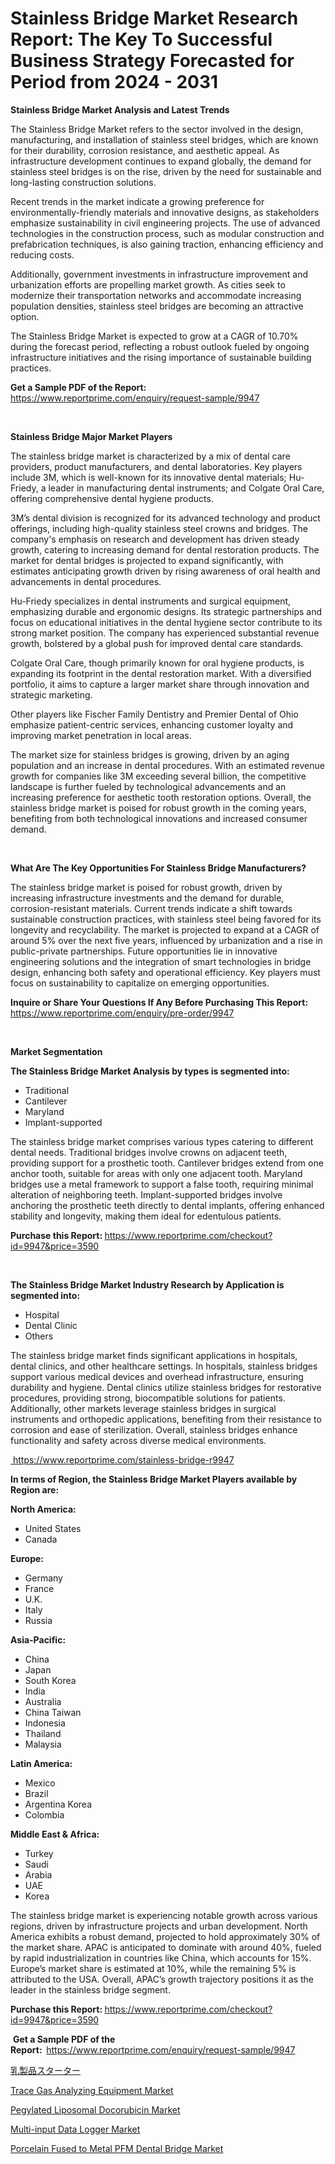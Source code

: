 <p><h1>Stainless Bridge Market Research Report: The Key To Successful Business Strategy Forecasted for Period from 2024 - 2031</h1></p><p><strong>Stainless Bridge Market Analysis and Latest Trends</strong></p>
<p><p>The Stainless Bridge Market refers to the sector involved in the design, manufacturing, and installation of stainless steel bridges, which are known for their durability, corrosion resistance, and aesthetic appeal. As infrastructure development continues to expand globally, the demand for stainless steel bridges is on the rise, driven by the need for sustainable and long-lasting construction solutions. </p><p>Recent trends in the market indicate a growing preference for environmentally-friendly materials and innovative designs, as stakeholders emphasize sustainability in civil engineering projects. The use of advanced technologies in the construction process, such as modular construction and prefabrication techniques, is also gaining traction, enhancing efficiency and reducing costs.</p><p>Additionally, government investments in infrastructure improvement and urbanization efforts are propelling market growth. As cities seek to modernize their transportation networks and accommodate increasing population densities, stainless steel bridges are becoming an attractive option. </p><p>The Stainless Bridge Market is expected to grow at a CAGR of 10.70% during the forecast period, reflecting a robust outlook fueled by ongoing infrastructure initiatives and the rising importance of sustainable building practices.</p></p>
<p><strong>Get a Sample PDF of the Report:&nbsp;</strong> <a href="https://www.reportprime.com/enquiry/request-sample/9947">https://www.reportprime.com/enquiry/request-sample/9947</a></p>
<p>&nbsp;</p>
<p><strong>Stainless Bridge Major Market Players</strong></p>
<p><p>The stainless bridge market is characterized by a mix of dental care providers, product manufacturers, and dental laboratories. Key players include 3M, which is well-known for its innovative dental materials; Hu-Friedy, a leader in manufacturing dental instruments; and Colgate Oral Care, offering comprehensive dental hygiene products.</p><p>3M’s dental division is recognized for its advanced technology and product offerings, including high-quality stainless steel crowns and bridges. The company's emphasis on research and development has driven steady growth, catering to increasing demand for dental restoration products. The market for dental bridges is projected to expand significantly, with estimates anticipating growth driven by rising awareness of oral health and advancements in dental procedures.</p><p>Hu-Friedy specializes in dental instruments and surgical equipment, emphasizing durable and ergonomic designs. Its strategic partnerships and focus on educational initiatives in the dental hygiene sector contribute to its strong market position. The company has experienced substantial revenue growth, bolstered by a global push for improved dental care standards.</p><p>Colgate Oral Care, though primarily known for oral hygiene products, is expanding its footprint in the dental restoration market. With a diversified portfolio, it aims to capture a larger market share through innovation and strategic marketing.</p><p>Other players like Fischer Family Dentistry and Premier Dental of Ohio emphasize patient-centric services, enhancing customer loyalty and improving market penetration in local areas.</p><p>The market size for stainless bridges is growing, driven by an aging population and an increase in dental procedures. With an estimated revenue growth for companies like 3M exceeding several billion, the competitive landscape is further fueled by technological advancements and an increasing preference for aesthetic tooth restoration options. Overall, the stainless bridge market is poised for robust growth in the coming years, benefiting from both technological innovations and increased consumer demand.</p></p>
<p>&nbsp;</p>
<p><strong>What Are The Key Opportunities For Stainless Bridge Manufacturers?</strong></p>
<p><p>The stainless bridge market is poised for robust growth, driven by increasing infrastructure investments and the demand for durable, corrosion-resistant materials. Current trends indicate a shift towards sustainable construction practices, with stainless steel being favored for its longevity and recyclability. The market is projected to expand at a CAGR of around 5% over the next five years, influenced by urbanization and a rise in public-private partnerships. Future opportunities lie in innovative engineering solutions and the integration of smart technologies in bridge design, enhancing both safety and operational efficiency. Key players must focus on sustainability to capitalize on emerging opportunities.</p></p>
<p><strong>Inquire or Share Your Questions If Any Before Purchasing This Report:</strong> <a href="https://www.reportprime.com/enquiry/pre-order/9947">https://www.reportprime.com/enquiry/pre-order/9947</a></p>
<p>&nbsp;</p>
<p><strong>Market Segmentation</strong></p>
<p><strong>The Stainless Bridge Market Analysis by types is segmented into:</strong></p>
<p><ul><li>Traditional</li><li>Cantilever</li><li>Maryland</li><li>Implant-supported</li></ul></p>
<p><p>The stainless bridge market comprises various types catering to different dental needs. Traditional bridges involve crowns on adjacent teeth, providing support for a prosthetic tooth. Cantilever bridges extend from one anchor tooth, suitable for areas with only one adjacent tooth. Maryland bridges use a metal framework to support a false tooth, requiring minimal alteration of neighboring teeth. Implant-supported bridges involve anchoring the prosthetic teeth directly to dental implants, offering enhanced stability and longevity, making them ideal for edentulous patients.</p></p>
<p><strong>Purchase this Report:&nbsp;</strong><a href="https://www.reportprime.com/checkout?id=9947&price=3590">https://www.reportprime.com/checkout?id=9947&price=3590</a></p>
<p>&nbsp;</p>
<p><strong>The Stainless Bridge Market Industry Research by Application is segmented into:</strong></p>
<p><ul><li>Hospital</li><li>Dental Clinic</li><li>Others</li></ul></p>
<p><p>The stainless bridge market finds significant applications in hospitals, dental clinics, and other healthcare settings. In hospitals, stainless bridges support various medical devices and overhead infrastructure, ensuring durability and hygiene. Dental clinics utilize stainless bridges for restorative procedures, providing strong, biocompatible solutions for patients. Additionally, other markets leverage stainless bridges in surgical instruments and orthopedic applications, benefiting from their resistance to corrosion and ease of sterilization. Overall, stainless bridges enhance functionality and safety across diverse medical environments.</p></p>
<p><a href="https://www.reportprime.com/stainless-bridge-r9947">&nbsp;https://www.reportprime.com/stainless-bridge-r9947</a></p>
<p><strong>In terms of Region, the Stainless Bridge Market Players available by Region are:</strong></p>
<p>
    <p> <strong> North America: </strong>
        <ul>
            <li>United States</li>
            <li>Canada</li>
        </ul>
        </p> 
    <p> <strong> Europe: </strong>
        <ul>
            <li>Germany</li>
            <li>France</li>
            <li>U.K.</li>
            <li>Italy</li>
            <li>Russia</li>
        </ul>
        </p> 
    <p> <strong> Asia-Pacific: </strong>
        <ul>
            <li>China</li>
            <li>Japan</li>
            <li>South Korea</li>
            <li>India</li>
            <li>Australia</li>
            <li>China Taiwan</li>
            <li>Indonesia</li>
            <li>Thailand</li>
            <li>Malaysia</li>
        </ul>
        </p> 
    <p> <strong> Latin America: </strong>
        <ul>
            <li>Mexico</li>
            <li>Brazil</li>
            <li>Argentina Korea</li>
            <li>Colombia</li>
        </ul>
        </p> 
    <p> <strong> Middle East & Africa: </strong>
        <ul>
            <li>Turkey</li>
            <li>Saudi</li>
            <li>Arabia</li>
            <li>UAE</li>
            <li>Korea</li>
        </ul>
    </p>
    </p>
<p><p>The stainless bridge market is experiencing notable growth across various regions, driven by infrastructure projects and urban development. North America exhibits a robust demand, projected to hold approximately 30% of the market share. APAC is anticipated to dominate with around 40%, fueled by rapid industrialization in countries like China, which accounts for 15%. Europe’s market share is estimated at 10%, while the remaining 5% is attributed to the USA. Overall, APAC’s growth trajectory positions it as the leader in the stainless bridge segment.</p></p>
<p><strong>Purchase this Report: </strong><a href="https://www.reportprime.com/checkout?id=9947&price=3590">https://www.reportprime.com/checkout?id=9947&price=3590</a></p>
<p>&nbsp;<strong>Get a Sample PDF of the Report:&nbsp;&nbsp;</strong><a href="https://www.reportprime.com/enquiry/request-sample/9947">https://www.reportprime.com/enquiry/request-sample/9947</a></p>
<p><strong></strong></p>
<p><p><a href="https://medium.com/@ismaelblick2023/dairy-products-starter-market-%E3%81%AF-%E3%82%B3%E3%82%B9%E3%83%88%E7%AE%A1%E7%90%86%E3%81%A8%E5%8A%B9%E7%8E%87%E5%90%91%E4%B8%8A%E3%82%92%E5%84%AA%E5%85%88%E3%81%97%E3%81%BE%E3%81%99-%E3%81%95%E3%82%89%E3%81%AB-%E5%A0%B1%E5%91%8A%E6%9B%B8%E3%81%AF%E5%B8%82%E5%A0%B4%E3%81%AE%E9%9C%80%E8%A6%81%E9%9D%A2%E3%81%A8%E4%BE%9B%E7%B5%A6%E9%9D%A2%E3%81%AE%E4%B8%A1%E6%96%B9%E3%82%92%E3%82%AB%E3%83%90%E3%83%BC%E3%81%97%E3%81%A6%E3%81%84%E3%81%BE%E3%81%99-dairy-products-bca8d310e161">乳製品スターター</a></p><p><a href="https://issuu.com/reportprime-2/docs/trace-gas-analyzing-equipment-marke_9a051cfec8feb1">Trace Gas Analyzing Equipment Market</a></p><p><a href="https://medium.com/@bartlakin73/the-pegylated-liposomal-docorubicin-market-prioritizes-cost-control-and-efficiency-enhancement-565691fa5762">Pegylated Liposomal Docorubicin Market</a></p><p><a href="https://issuu.com/reportprime-2/docs/multi-input-data-logger-market-size_0748ed396839e2">Multi-input Data Logger Market</a></p><p><a href="https://github.com/BesaLoshi2000/Market-Research-Report-List-1/blob/main/porcelain-fused-to-metal-pfm-dental-bridge-market.md">Porcelain Fused to Metal PFM Dental Bridge Market</a></p></p>